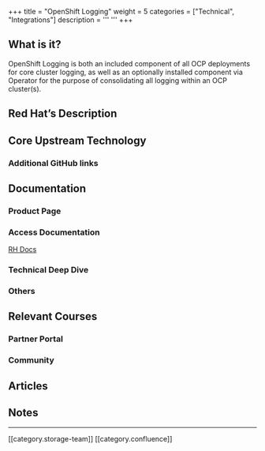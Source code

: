 +++
title = "OpenShift Logging"
weight = 5
categories = ["Technical", "Integrations"]
description = '''
'''
+++
## What is it?
OpenShift Logging is both an included component of all OCP deployments for core cluster logging, as well as an optionally installed component via Operator for the purpose of consolidating all logging within an OCP cluster(s).


## Red Hat’s Description



## Core Upstream Technology

### Additional GitHub links

## Documentation

### Product Page

### Access Documentation
[RH Docs](https://docs.openshift.com/container-platform/4.11/logging/cluster-logging.html)


### Technical Deep Dive

### Others

## Relevant Courses

### Partner Portal

### Community

## Articles

## Notes


*****

[[category.storage-team]] 
[[category.confluence]] 
